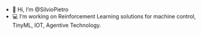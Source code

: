 - 👋 Hi, I’m @SilvioPietro
- 💻 I’m working on Reinforcement Learning solutions for machine control, TinyML, IOT, Agentive Technology.

<!---
SilvioPietro/SilvioPietro is a ✨ special ✨ repository because its `README.md` (this file) appears on your GitHub profile.
You can click the Preview link to take a look at your changes.
--->
